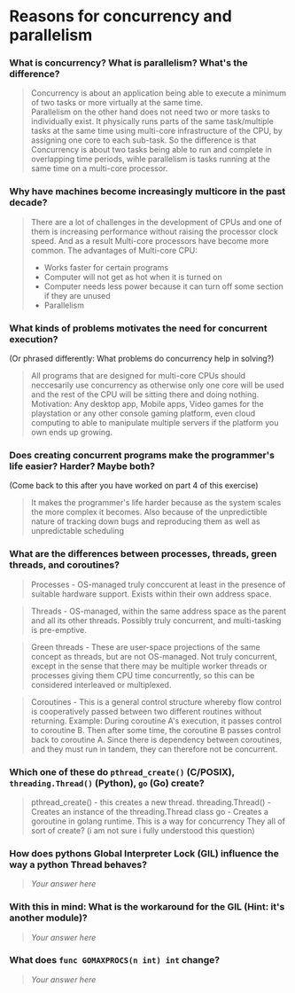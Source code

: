 # Reasons for concurrency and parallelism 

 ### What is concurrency? What is parallelism? What's the difference?
 > Concurrency is about an application being able to execute a minimum of two tasks or more virtually at the same time.  
 Parallelism on the other hand does not need two or more tasks to individually exist. It physically runs parts of the same task/multiple tasks at the same time using multi-core infrastructure of the CPU, by assigning one core to each sub-task.
 So the difference is that Concurrency is about two tasks being able to run and complete in overlapping time periods, wihle parallelism is tasks running at the same time on a multi-core processor. 
 
 
 ### Why have machines become increasingly multicore in the past decade?
 > There are a lot of challenges in the development of CPUs and one of them is increasing performance without raising the processor clock speed. And as a result Multi-core processors have become more common. 
The advantages of Multi-core CPU:
>- Works faster for certain programs
>- Computer will not get as hot when it is turned on
>- Computer needs less power because it can turn off some section if they are unused
>- Parallelism 
 
 ### What kinds of problems motivates the need for concurrent execution?
 (Or phrased differently: What problems do concurrency help in solving?)
 > All programs that are designed for multi-core CPUs should neccesarily use concurrency as otherwise only one core will be used and the rest of the CPU will be sitting there and doing nothing. Motivation: Any desktop app, Mobile apps, Video games for the playstation or any other console gaming platform, even cloud computing to able to manipulate multiple servers if the platform you own ends up growing. 
 
 ### Does creating concurrent programs make the programmer's life easier? Harder? Maybe both?
 (Come back to this after you have worked on part 4 of this exercise)
 > It makes the programmer's life harder because as the system scales the more complex it becomes. Also because of the unpredictible nature of tracking down bugs and reproducing them as well as unpredictable scheduling
 
 ### What are the differences between processes, threads, green threads, and coroutines?
 > Processes - OS-managed truly conccurent at least in the presence of suitable hardware support. Exists within  their own address space.
 
 > Threads - OS-managed, within the same address space as the parent and all its other threads. Possibly truly concurrent, and multi-tasking is pre-emptive.
 
 > Green threads - These are user-space projections of the same concept as threads, but are not OS-managed. Not truly concurrent, except in the sense that there may be multiple worker threads or processes giving them CPU time concurrently, so this can be considered interleaved or multiplexed.
 
 > Coroutines - This is a general control structure whereby flow control is cooperatively passed between two different routines without returning. Example: During coroutine A's execution, it passes control to coroutine B. Then after some time, the coroutine B passes control back to coroutine A. Since there is dependency between coroutines, and they must run in tandem, they can therefore not be concurrent.
 ### Which one of these do `pthread_create()` (C/POSIX), `threading.Thread()` (Python), `go` (Go) create?
> pthread_create() - this creates a new thread.
> threading.Thread() - Creates an instance of the threading.Thread class
> go - Creates a goroutine in golang runtime. This is a way for concurrency
>They all of sort of create? (i am not sure i fully understood this question)
 ### How does pythons Global Interpreter Lock (GIL) influence the way a python Thread behaves?
 > *Your answer here*
 
 ### With this in mind: What is the workaround for the GIL (Hint: it's another module)?
 > *Your answer here*
 
 ### What does `func GOMAXPROCS(n int) int` change? 
 > *Your answer here*
